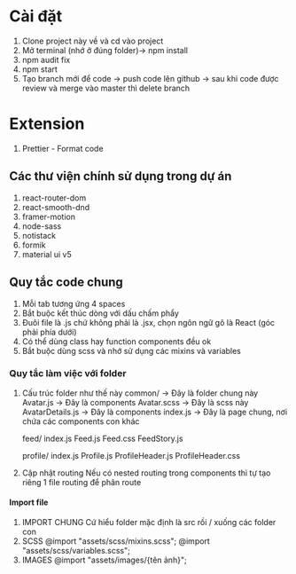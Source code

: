 # Cài đặt

1. Clone project này về và cd vào project
2. Mở terminal (nhớ ở đúng folder)-> npm install
3. npm audit fix
4. npm start
5. Tạo branch mới để code -> push code lên github -> sau khi code được review và merge vào master thì delete branch

# Extension
1. Prettier - Format code

## Các thư viện chính sử dụng trong dự án
1. react-router-dom
2. react-smooth-dnd
3. framer-motion
4. node-sass
5. notistack
6. formik
7. material ui v5

## Quy tắc code chung
1. Mỗi tab tương ứng 4 spaces
2. Bắt buộc kết thúc dòng với dấu chấm phẩy
3. Đuôi file là .js chứ không phải là .jsx, chọn ngôn ngữ gõ là React (góc phải phía dưới)
4. Có thể dùng class hay function components đều ok
5. Bắt buộc dùng scss và nhớ sử dụng các mixins và variables

### Quy tắc làm việc với folder
1. Cấu trúc folder như thế này
    common/                 -> Đây là folder chung này
    Avatar.js               -> Đây là components
    Avatar.scss             -> Đây là scss này
    AvatarDetails.js        -> Đây là components
    index.js                -> Đây là page chung, nơi chứa các components con khác

    feed/
    index.js
    Feed.js
    Feed.css
    FeedStory.js

    profile/
    index.js
    Profile.js
    ProfileHeader.js
    ProfileHeader.css

2. Cập nhật routing
    Nếu có nested routing trong components thì tự tạo riêng 1 file routing để phân route

#### Import file
1. IMPORT CHUNG
    Cứ hiểu folder mặc định là src rồi / xuống các folder con
2. SCSS
    @import "assets/scss/mixins.scss";
    @import "assets/scss/variables.scss";
3. IMAGES
    @import "assets/images/{tên ảnh}";